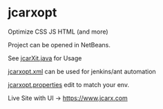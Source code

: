 # jcarxopt
Optimize CSS JS HTML (and more)

Project can be opened in NetBeans.

See [jcarXit.java](https://github.com/jcarx/jcarxopt/blob/jcarx/src/com/jcarx/JcarXit.java) for Usage

[jcarxopt.xml](https://github.com/jcarx/jcarxopt/blob/jcarx/jcarxopt.xml) can be used for jenkins/ant automation

[jcarxopt.properties](https://github.com/jcarx/jcarxopt/blob/jcarx/jcarxopt.properties) edit to match your env.

Live Site with UI -> https://www.jcarx.com  


